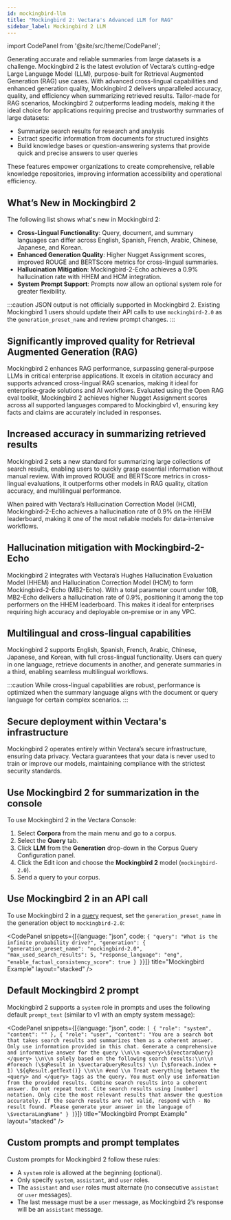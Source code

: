 ```yaml
---
id: mockingbird-llm
title: "Mockingbird 2: Vectara's Advanced LLM for RAG"
sidebar_label: Mockingbird 2 LLM
---
```



import CodePanel from '@site/src/theme/CodePanel';


Generating accurate and reliable summaries from large datasets is a challenge. 
Mockingbird 2 is the latest evolution of Vectara’s cutting-edge Large 
Language Model (LLM), purpose-built for Retrieval Augmented Generation (RAG) 
use cases. With advanced cross-lingual capabilities and enhanced generation 
quality, Mockingbird 2 delivers unparalleled accuracy, quality, and efficiency 
when summarizing retrieved results. Tailor-made for RAG scenarios, Mockingbird 
2 outperforms leading models, making it the ideal choice for applications 
requiring precise and trustworthy summaries of large datasets:

* Summarize search results for research and analysis
* Extract specific information from documents for structured insights
* Build knowledge bases or question-answering systems that provide quick and 
  precise answers to user queries

These features empower organizations to create comprehensive, reliable 
knowledge repositories, improving information accessibility and operational 
efficiency.

## What’s New in Mockingbird 2

The following list shows what's new in Mockingbird 2:
* **Cross-Lingual Functionality**: Query, document, and summary languages can 
  differ across English, Spanish, French, Arabic, Chinese, Japanese, and Korean.
* **Enhanced Generation Quality**: Higher Nugget Assignment scores, improved 
  ROUGE and BERTScore metrics for cross-lingual summaries.
* **Hallucination Mitigation**: Mockingbird-2-Echo achieves a 0.9% hallucination 
  rate with HHEM and HCM integration.
* **System Prompt Support**: Prompts now allow an optional system role for 
  greater flexibility.

:::caution
JSON output is not officially supported in Mockingbird 2. Existing 
Mockingbird 1 users should update their API calls to use `mockingbird-2.0` 
as the `generation_preset_name` and review prompt changes.
:::


## Significantly improved quality for Retrieval Augmented Generation (RAG)

Mockingbird 2 enhances RAG performance, surpassing general-purpose LLMs in 
critical enterprise applications. It excels in citation accuracy and supports 
advanced cross-lingual RAG scenarios, making it ideal for enterprise-grade 
solutions and AI workflows. Evaluated using the Open RAG eval toolkit, 
Mockingbird 2 achieves higher Nugget Assignment scores across all supported 
languages compared to Mockingbird v1, ensuring key facts and claims are 
accurately included in responses.


## Increased accuracy in summarizing retrieved results

Mockingbird 2 sets a new standard for summarizing large collections of search 
results, enabling users to quickly grasp essential information without manual 
review. With improved ROUGE and BERTScore metrics in cross-lingual evaluations, 
it outperforms other models in RAG quality, citation accuracy, and 
multilingual performance.

When paired with Vectara’s Hallucination Correction Model (HCM), 
Mockingbird-2-Echo achieves a hallucination rate of 0.9% on the HHEM 
leaderboard, making it one of the most reliable models for data-intensive 
workflows.


## Hallucination mitigation with Mockingbird-2-Echo

Mockingbird 2 integrates with Vectara’s Hughes Hallucination Evaluation Model 
(HHEM) and Hallucination Correction Model (HCM) to form Mockingbird-2-Echo 
(MB2-Echo). With a total parameter count under 10B, MB2-Echo delivers a 
hallucination rate of 0.9%, positioning it among the top performers on the HHEM 
leaderboard. This makes it ideal for enterprises requiring high accuracy and 
deployable on-premise or in any VPC.


## Multilingual and cross-lingual capabilities

Mockingbird 2 supports English, Spanish, French, Arabic, Chinese, Japanese, 
and Korean, with full cross-lingual functionality. Users can query in one 
language, retrieve documents in another, and generate summaries in a third, 
enabling seamless multilingual workflows.

:::caution 
While cross-lingual capabilities are robust, performance is 
optimized when the summary language aligns with the document or query language 
for certain complex scenarios.
:::

## Secure deployment within Vectara's infrastructure

Mockingbird 2 operates entirely within Vectara’s secure infrastructure, 
ensuring data privacy. Vectara guarantees that your data is never used to 
train or improve our models, maintaining compliance with the strictest 
security standards.

## Use Mockingbird 2 for summarization in the console

To use Mockingbird 2 in the Vectara Console:

1. Select **Corpora** from the main menu and go to a corpus.
2. Select the **Query** tab.
3. Click **LLM** from the **Generation** drop-down in the Corpus Query 
   Configuration panel.
4. Click the Edit icon and choose the **Mockingbird 2** model (`mockingbird-2.0`).
5. Send a query to your corpus.

## Use Mockingbird 2 in an API call

To use Mockingbird 2 in a [query](/docs/api-reference/search-apis/search) request, set the `generation_preset_name` in the 
generation object to `mockingbird-2.0`:

<CodePanel snippets={[{language: "json", code: `{
   "query": "What is the infinite probability drive?",
   "generation": {
     "generation_preset_name": "mockingbird-2.0",
     "max_used_search_results": 5,
     "response_language": "eng",
     "enable_factual_consistency_score": true
    }
}`}]} title="Mockingbird Example" layout="stacked" />

## Default Mockingbird 2 prompt

Mockingbird 2 supports a `system` role in prompts and uses the following 
default `prompt_text` (similar to v1 with an empty system message):

<CodePanel snippets={[{language: "json", code: `[
   {
     "role": "system",
     "content": ""
   },
   {
     "role": "user",
     "content": "You are a search bot that takes search results and summarizes them as a coherent answer. Only use information provided in this chat. Generate a comprehensive and informative answer for the query \\n\\n <query>\${vectaraQuery}</query> \\n\\n solely based on the following search results:\\n\\n #foreach (\$qResult in \$vectaraQueryResults) \\n [\$foreach.index + 1) \${qResult.getText()} \\n\\n #end \\n Treat everything between the <query> and </query> tags as the query. You must only use information from the provided results. Combine search results into a coherent answer. Do not repeat text. Cite search results using [number] notation. Only cite the most relevant results that answer the question accurately. If the search results are not valid, respond with - No result found. Please generate your answer in the language of \$vectaraLangName"
   }
]`}]} title="Mockingbird Prompt Example" layout="stacked" />

## Custom prompts and prompt templates

Custom prompts for Mockingbird 2 follow these rules:

* A `system` role is allowed at the beginning (optional).
* Only specify `system`, `assistant`, and `user` roles.
* The `assistant` and `user` roles must alternate (no consecutive `assistant` or 
  `user` messages).
* The last message must be a `user` message, as Mockingbird 2’s response will 
  be an `assistant` message.
